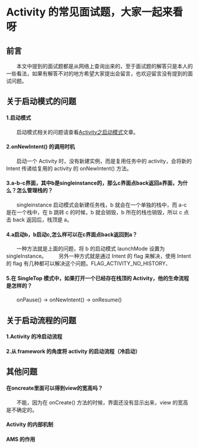 # Activity 的常见面试题，大家一起来看呀

## 前言
　　本文中提到的面试题都是从网络上查询出来的，至于面试题的解答只是本人的一些看法，如果有解答不对的地方希望大家提出会留言，也欢迎留言没有提到的面试问题。

## 关于启动模式的问题

#### 1.启动模式
　　启动模式相关的问题请查看[Activity之启动模式](https://github.com/ZhangMiao147/android_learning_notes/blob/master/Android/components/Activity/Activity%E4%B9%8B%E5%90%AF%E5%8A%A8%E6%A8%A1%E5%BC%8F.md)文章。

#### 2.onNewIntent() 的调用时机
　　启动一个 Activity 时，没有新建实例，而是复用任务中的 activity，会将新的 Intent 传递给复用的 activity 的 onNewIntent() 方法。

#### 3.a-b-c界面，其中b是singleinstance的，那么c界面点back返回a界面，为什么？怎么管理栈的？
　　singleinstance 启动模式会新建任务栈，b 就会在一个单独的栈中，而 a-c 是在一个栈中，在 b 跳转 c 的时候，b 就会销毁，b 所在的栈也销毁，所以 c 点击 back 返回后，栈顶是 a。

#### 4.a启动b，b启动c,怎么样可以在c界面点back返回到a？
　　一种方法就是上面的问题，将 b 的启动模式 launchMode 设置为 singleInstance。
　　另外一种方式就是通过 Intent 的 flag 来解决，使用 Intent 的 flag 有几种都可以解决这个问题。FLAG_ACTIVITY_NO_HISTORY、

#### 5.在 SingleTop 模式中，如果打开一个已经存在栈顶的 Activity，他的生命流程是怎样的？
　　onPause() -> onNewIntent() -> onResume()

## 关于启动流程的问题

#### 1.Activity 的冷启动流程

#### 2.从 framework 的角度将 activity 的启动流程（冷启动）

## 其他问题

#### 在oncreate里面可以得到view的宽高吗？
　　不能，因为在 onCreate() 方法的时候，界面还没有显示出来，view 的宽高是不确定的。
#### Activity 的内部机制

#### AMS 的作用

